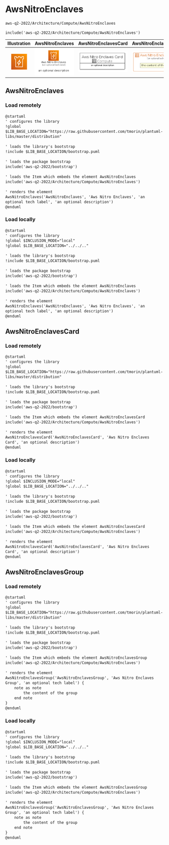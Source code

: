# AwsNitroEnclaves


```text
aws-q2-2022/Architecture/Compute/AwsNitroEnclaves
```

```text
include('aws-q2-2022/Architecture/Compute/AwsNitroEnclaves')
```



| Illustration | AwsNitroEnclaves | AwsNitroEnclavesCard | AwsNitroEnclavesGroup |
| :---: | :---: | :---: | :---: |
| ![illustration for Illustration](../../../aws-q2-2022/Architecture/Compute/AwsNitroEnclaves.png) | ![illustration for AwsNitroEnclaves](../../../aws-q2-2022/Architecture/Compute/AwsNitroEnclaves.Local.png) | ![illustration for AwsNitroEnclavesCard](../../../aws-q2-2022/Architecture/Compute/AwsNitroEnclavesCard.Local.png) | ![illustration for AwsNitroEnclavesGroup](../../../aws-q2-2022/Architecture/Compute/AwsNitroEnclavesGroup.Local.png) |




## AwsNitroEnclaves

### Load remotely
```plantuml
@startuml
' configures the library
!global $LIB_BASE_LOCATION="https://raw.githubusercontent.com/tmorin/plantuml-libs/master/distribution"

' loads the library's bootstrap
!include $LIB_BASE_LOCATION/bootstrap.puml

' loads the package bootstrap
include('aws-q2-2022/bootstrap')

' loads the Item which embeds the element AwsNitroEnclaves
include('aws-q2-2022/Architecture/Compute/AwsNitroEnclaves')

' renders the element
AwsNitroEnclaves('AwsNitroEnclaves', 'Aws Nitro Enclaves', 'an optional tech label', 'an optional description')
@enduml
```

### Load locally
```plantuml
@startuml
' configures the library
!global $INCLUSION_MODE="local"
!global $LIB_BASE_LOCATION="../../.."

' loads the library's bootstrap
!include $LIB_BASE_LOCATION/bootstrap.puml

' loads the package bootstrap
include('aws-q2-2022/bootstrap')

' loads the Item which embeds the element AwsNitroEnclaves
include('aws-q2-2022/Architecture/Compute/AwsNitroEnclaves')

' renders the element
AwsNitroEnclaves('AwsNitroEnclaves', 'Aws Nitro Enclaves', 'an optional tech label', 'an optional description')
@enduml
```

## AwsNitroEnclavesCard

### Load remotely
```plantuml
@startuml
' configures the library
!global $LIB_BASE_LOCATION="https://raw.githubusercontent.com/tmorin/plantuml-libs/master/distribution"

' loads the library's bootstrap
!include $LIB_BASE_LOCATION/bootstrap.puml

' loads the package bootstrap
include('aws-q2-2022/bootstrap')

' loads the Item which embeds the element AwsNitroEnclavesCard
include('aws-q2-2022/Architecture/Compute/AwsNitroEnclaves')

' renders the element
AwsNitroEnclavesCard('AwsNitroEnclavesCard', 'Aws Nitro Enclaves Card', 'an optional description')
@enduml
```

### Load locally
```plantuml
@startuml
' configures the library
!global $INCLUSION_MODE="local"
!global $LIB_BASE_LOCATION="../../.."

' loads the library's bootstrap
!include $LIB_BASE_LOCATION/bootstrap.puml

' loads the package bootstrap
include('aws-q2-2022/bootstrap')

' loads the Item which embeds the element AwsNitroEnclavesCard
include('aws-q2-2022/Architecture/Compute/AwsNitroEnclaves')

' renders the element
AwsNitroEnclavesCard('AwsNitroEnclavesCard', 'Aws Nitro Enclaves Card', 'an optional description')
@enduml
```

## AwsNitroEnclavesGroup

### Load remotely
```plantuml
@startuml
' configures the library
!global $LIB_BASE_LOCATION="https://raw.githubusercontent.com/tmorin/plantuml-libs/master/distribution"

' loads the library's bootstrap
!include $LIB_BASE_LOCATION/bootstrap.puml

' loads the package bootstrap
include('aws-q2-2022/bootstrap')

' loads the Item which embeds the element AwsNitroEnclavesGroup
include('aws-q2-2022/Architecture/Compute/AwsNitroEnclaves')

' renders the element
AwsNitroEnclavesGroup('AwsNitroEnclavesGroup', 'Aws Nitro Enclaves Group', 'an optional tech label') {
    note as note
        the content of the group
    end note
}
@enduml
```

### Load locally
```plantuml
@startuml
' configures the library
!global $INCLUSION_MODE="local"
!global $LIB_BASE_LOCATION="../../.."

' loads the library's bootstrap
!include $LIB_BASE_LOCATION/bootstrap.puml

' loads the package bootstrap
include('aws-q2-2022/bootstrap')

' loads the Item which embeds the element AwsNitroEnclavesGroup
include('aws-q2-2022/Architecture/Compute/AwsNitroEnclaves')

' renders the element
AwsNitroEnclavesGroup('AwsNitroEnclavesGroup', 'Aws Nitro Enclaves Group', 'an optional tech label') {
    note as note
        the content of the group
    end note
}
@enduml
```

